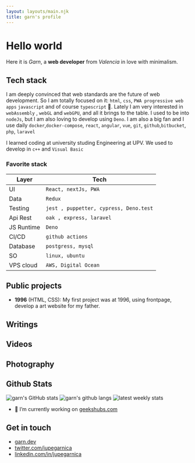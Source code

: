 ```yaml
---
layout: layouts/main.njk
title: garn's profile
---
```


# Hello world

Here it is _Garn_, a **web developer** from _Valencia_ in love with minimalism.

## Tech stack

I am deeply convinced that web standards are the future of web development. So I
am totally focused on it: `html`, `css`, `PWA progressive web apps` `javascript`
and of course `typescript` 💛. Lately I am very interested in `webAssembly` ,
`webGL` and `webGPU`, and all it brings to the table. I used to be into
`nodeJs`, but I am also loving to develop using `Deno`. I am also a big fan and
I use daily `docker`,`docker-compose`, `react`, `angular`, `vue`, `git`,
`github`,`bitbucket`, `php`, `laravel`


I learned coding at university studing Engineering at UPV. We used to develop in
`c++` and `Visual Basic`

### Favorite stack

| Layer      | Tech                                   |
| ---------- | -------------------------------------- |
| UI         | `React, nextJs, PWA`                   |
| Data       | `Redux`                                |
| Testing    | `jest , puppetter, cypress, Deno.test` |
| Api Rest   | `oak , express, laravel`               |
| JS Runtime | `Deno`                                 |
| CI/CD      | `github actions`                       |
| Database   | `postgress, mysql`                     |
| SO         | `linux, ubuntu`                        |
| VPS cloud  | `AWS, Digital Ocean`                   |

## Public projects

- **1996** (HTML, CSS): My first project was at 1996, using frontpage, develop a
  art website for my father.

## Writings

## Videos

## Photography

## Github Stats

<!--
| | | |
|-- |-- |-- |
| ![garn's GitHub stats](https://github-readme-stats.vercel.app/api?username=jupegarnica&show_icons=true&theme=dark&icon_color=fc0&bg_color=11191f&border_color=555)|![garn's github langs](https://github-readme-stats.vercel.app/api/top-langs/?username=jupegarnica&layout=compact&langs_count=35&theme=dark&bg_color=11191f&border_color=555) |
|![garn's wakatime stats](https://github-readme-stats.vercel.app/api/wakatime?username=@jupegarnica&theme=dark&bg_color=11191f&border_color=555) | |
 -->
<!--
[![Readme Card](https://github-readme-stats.vercel.app/api/pin/?username=jupegarnica&repo=jupegarnica)](https://github.com/jupegarnica/jupegarnica) -->


![garn's GitHub stats](https://github-readme-stats.vercel.app/api?username=jupegarnica&show_icons=true&theme=dark&icon_color=fc0&bg_color=11191f&border_color=555)
![garn's github langs](https://github-readme-stats.vercel.app/api/top-langs/?username=jupegarnica&layout=compact&langs_count=35&theme=dark&bg_color=11191f&border_color=555)
![latest weekly stats](https://github-readme-stats.vercel.app/api/wakatime?username=jupegarnica&theme=dark&bg_color=11191f&border_color=555&custom_title=latest%20week%20stats&layout=compact&langs_count=20)
<!--
[![wakatime](https://wakatime.com/badge/user/6acd2f00-f849-4fe9-8df5-509278e123c6.svg?style=flat)](https://wakatime.com/@6acd2f00-f849-4fe9-8df5-509278e123c6) -->



- 🔭 I’m currently working on [geekshubs.com](https://geekshubs.com)

## Get in touch

- [garn.dev](https://garn.dev)
- [twitter.com/jupegarnica](https://twitter.com/jupegarnica)
- [linkedin.com/in/jupegarnica](https://www.linkedin.com/in/jupegarnica)
